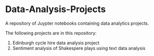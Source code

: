 # Data-Analysis-Projects

A repository of Juypter notebooks containing data analytics projects.

The following projects are in this repository:
1. Edinburgh cycle hire data analysis project
2. Sentiment analysis of Shakespere plays using text data analysis 
